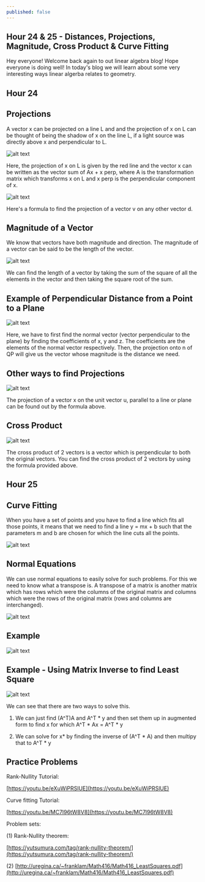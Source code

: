 ```yaml
---
published: false
---
```

## Hour 24 & 25 - Distances, Projections, Magnitude, Cross Product & Curve Fitting

Hey everyone! Welcome back again to out linear algebra blog! Hope everyone is doing well! In today's blog we will learn about some very interesting ways linear algerba relates to geometry.

## Hour 24 

## Projections

A vector x can be projected on a line L and and the projection of x on L can be thought of being the shadow of x on the line L, if a light source was directly above x and perpendicular to L.

![alt text](https://github.com/nilu-24/nilu-24.github.io/blob/master/_posts/HOUR%2024-2.jpg?raw=true)

Here, the projection of x on L is given by the red line and the vector x can be written as the vector sum of Ax + x perp, where A is the transformation matrix which transforms x on L and x perp is the perpendicular component of x.

![alt text](https://github.com/nilu-24/nilu-24.github.io/blob/master/_posts/HOUR%2024-3.jpg?raw=true)

Here's a formula to find the projection of a vector v on any other vector d.

## Magnitude of a Vector

We know that vectors have both magnitude and direction. The magnitude of a vector can be said to be the length of the vector.

![alt text](https://github.com/nilu-24/nilu-24.github.io/blob/master/_posts/HOUR%2024-4.jpg?raw=true)

We can find the length of a vector by taking the sum of the square of all the elements in the vector and then taking the square root of the sum.

## Example of Perpendicular Distance from a Point to a Plane

![alt text](https://github.com/nilu-24/nilu-24.github.io/blob/master/_posts/HOUR%2024-5.jpg?raw=true)

Here, we have to first find the normal vector (vector perpendicular to the plane) by finding the coefficients of x, y and z. The coefficients are the elements of the normal vector respectively. Then, the projection onto n of QP will give us the vector whose magnitude is the distance we need.

## Other ways to find Projections

![alt text](https://github.com/nilu-24/nilu-24.github.io/blob/master/_posts/HOUR%2024-6.jpg?raw=true)

The projection of a vector x on the unit vector u, parallel to a line or plane can be found out by the formula above.

## Cross Product

![alt text](https://github.com/nilu-24/nilu-24.github.io/blob/master/_posts/HOUR%2024-7.jpg?raw=true)

The cross product of 2 vectors is a vector which is perpendicular to both the original vectors. You can find the cross product of 2 vectors by using the formula provided above.

## Hour 25

## Curve Fitting

When you have a set of points and you have to find a line which fits all those points, it means that we need to find a line y = mx + b such that the parameters m and b are chosen for which the line cuts all the points.

![alt text](https://github.com/nilu-24/nilu-24.github.io/blob/master/_posts/hour%2025_page-0002.jpg?raw=true)

## Normal Equations

We can use normal equations to easily solve for such problems. For this we need to know what a transpose is. A transpose of a matrix is another matrix which has rows which were the columns of the original matrix and columns which were the rows of the original matrix (rows and columns are interchanged).

![alt text](https://github.com/nilu-24/nilu-24.github.io/blob/master/_posts/hour%2025_page-0003.jpg?raw=true)


## Example 

![alt text](https://github.com/nilu-24/nilu-24.github.io/blob/master/_posts/hour%2025_page-0004.jpg?raw=true)


## Example - Using Matrix Inverse to find Least Square

![alt text](https://github.com/nilu-24/nilu-24.github.io/blob/master/_posts/hour%2025_page-0005.jpg?raw=true)

We can see that there are two ways to solve this.

1) We can just find (A^T)A and A^T * y and then set them up in augmented form to find x for which A^T * Ax = A^T * y 

2) We can solve for x* by finding the inverse of (A^T * A) and then multipy that to A^T * y

## Practice Problems

Rank-Nullity Tutorial:

[https://youtu.be/eXuWiPRSlUE](https://youtu.be/eXuWiPRSlUE)

Curve fitting Tutorial: 

[https://youtu.be/MC7l96tW8V8](https://youtu.be/MC7l96tW8V8)

Problem sets:

(1) Rank-Nullity theorem:

[https://yutsumura.com/tag/rank-nullity-theorem/](https://yutsumura.com/tag/rank-nullity-theorem/)

(2) [http://uregina.ca/~franklam/Math416/Math416_LeastSquares.pdf](http://uregina.ca/~franklam/Math416/Math416_LeastSquares.pdf)


